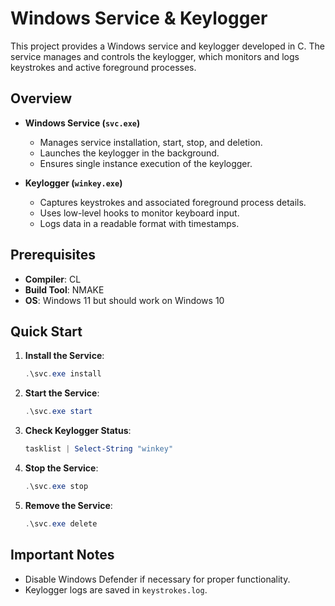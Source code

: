 # Windows Service & Keylogger

This project provides a Windows service and keylogger developed in C. The service manages and controls the keylogger, which monitors and logs keystrokes and active foreground processes.

## Overview

- **Windows Service (`svc.exe`)**
  - Manages service installation, start, stop, and deletion.
  - Launches the keylogger in the background.
  - Ensures single instance execution of the keylogger.

- **Keylogger (`winkey.exe`)**
  - Captures keystrokes and associated foreground process details.
  - Uses low-level hooks to monitor keyboard input.
  - Logs data in a readable format with timestamps.

## Prerequisites

- **Compiler**: CL
- **Build Tool**: NMAKE
- **OS**: Windows 11 but should work on Windows 10

## Quick Start

1. **Install the Service**:
   ```powershell
   .\svc.exe install
   ```

2. **Start the Service**:
   ```powershell
   .\svc.exe start
   ```

3. **Check Keylogger Status**:
   ```powershell
   tasklist | Select-String "winkey"
   ```

4. **Stop the Service**:
   ```powershell
   .\svc.exe stop
   ```

5. **Remove the Service**:
   ```powershell
   .\svc.exe delete
   ```

## Important Notes

- Disable Windows Defender if necessary for proper functionality.
- Keylogger logs are saved in `keystrokes.log`.
